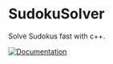 # SudokuSolver
Solve Sudokus fast with c++.

[![Documentation](https://codedocs.xyz/maede97/SudokuSolver.svg)](https://codedocs.xyz/maede97/SudokuSolver/)
